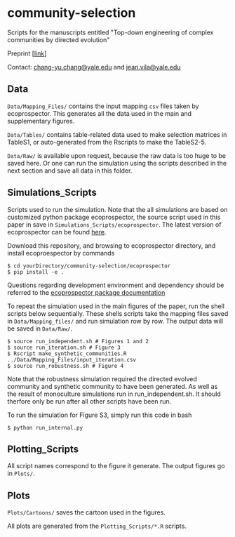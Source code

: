 # community-selection

Scripts for the manuscripts entitled "Top-down engineering of complex communities by directed evolution"

Preprint [[link](https://www.biorxiv.org/content/10.1101/2020.07.24.214775v2)]

Contact: chang-yu.chang@yale.edu and jean.vila@yale.edu


## Data

`Data/Mapping_Files/` contains the input mapping `csv` files taken by ecoprospector. This generates all the data used in the main and supplementary figures.

`Data/Tables/` contains table-related data used to make selection matrices in TableS1, or auto-generated from the Rscripts to make the TableS2-5.

`Data/Raw/` is available upon request, because the raw data is too huge to be saved here. Or one can run the simulation using the scripts described in the next section and save all data in this folder. 

## Simulations_Scripts

Scripts used to run the simulation. Note that the all simulations are based on customized python package ecoprospector, the source script used in this paper in save in `Simulations_Scripts/ecoprospector`. The latest version of ecoprospector can be found [here](https://github.com/Chang-Yu-Chang/ecoprospector). 

Download this repository, and browsing to ecoprospector directory, and install ecoproespector by commands

```{bash}
$ cd yourDirectory/community-selection/ecoprospector
$ pip install -e .
```
Questions regarding development environment and dependency should be referred to the [ecoprospector package documentation](https://ecoprospector.readthedocs.io/en/latest/index.html)

To repeat the simulation used in the main figures of the paper, run the shell scripts below sequentially. These shells scripts take the mapping files saved in `Data/Mapping_files/` and run simulation row by row. The output data will be saved in `Data/Raw/`. 

```{bash}
$ source run_independent.sh # Figures 1 and 2
$ source run_iteration.sh # Figure 3
$ Rscript make_synthetic_communities.R ../Data/Mapping_Files/input_iteration.csv
$ source run_robustness.sh # Figure 4
```
Note that the robustness simulation required the directed evolved community and synthetic community to have been generated. As well as the result of monoculture simulations run in run_independent.sh. It should therfore only be run after all other scripts have been run.

To run the simulation for Figure S3, simply run this code in bash

```{bash}
$ python run_internal.py
```

## Plotting_Scripts

All script names correspond to the figure it generate. The output figures go in `Plots/`.

## Plots

`Plots/Cartoons/` saves the cartoon used in the figures.

All plots are generated from the `Plotting_Scripts/*.R` scripts.

